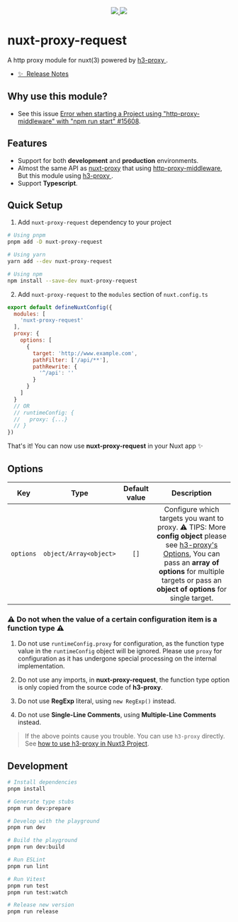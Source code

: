

<p align="center">
  <a href="https://www.npmjs.org/package/nuxt-proxy-request">
    <img src="https://img.shields.io/npm/v/nuxt-proxy-request.svg">
  </a>
  <a href="https://npmcharts.com/compare/nuxt-proxy-request?minimal=true">
    <img src="https://img.shields.io/npm/dm/nuxt-proxy-request.svg">
  </a>
  <br>
</p>

# nuxt-proxy-request

A http proxy module for nuxt(3) powered by <a href="https://github.com/yisibell/h3-proxy"> h3-proxy </a>.

- [✨ &nbsp;Release Notes](/CHANGELOG.md)

## Why use this module?

- See this issue [Error when starting a Project using "http-proxy-middleware" with "npm run start" #15608](https://github.com/nuxt/nuxt/issues/15608).

## Features

- Support for both **development** and **production** environments.
- Almost the same API as  [nuxt-proxy](https://github.com/wobsoriano/nuxt-proxy) that using [http-proxy-middleware](https://github.com/chimurai/http-proxy-middleware), But this module using <a href="https://github.com/yisibell/h3-proxy"> h3-proxy </a>.
- Support **Typescript**.

## Quick Setup

1. Add `nuxt-proxy-request` dependency to your project

```bash
# Using pnpm
pnpm add -D nuxt-proxy-request

# Using yarn
yarn add --dev nuxt-proxy-request

# Using npm
npm install --save-dev nuxt-proxy-request
```

2. Add `nuxt-proxy-request` to the `modules` section of `nuxt.config.ts`

```js
export default defineNuxtConfig({
  modules: [
    'nuxt-proxy-request'
  ],
  proxy: {
    options: [
      {
        target: 'http://www.example.com',
        pathFilter: ['/api/**'],
        pathRewrite: {
          '^/api': ''
        }
      }
    ]
  }
  // OR
  // runtimeConfig: {
  //   proxy: {...}
  // }
})
```

That's it! You can now use **nuxt-proxy-request** in your Nuxt app ✨

## Options

| Key | Type | Default value | Description |
| :---: | :---: | :---: | :---: |
| `options` | `object/Array<object>` | `[]` | Configure which targets you want to proxy. :warning: TIPS: More **config object** please see [h3-proxy's Options](https://github.com/yisibell/h3-proxy#options), You can pass an **array of options** for multiple targets or pass an **object of options** for single target.|


### :warning: Do not when the value of a certain configuration item is a function type :warning:

1. Do not use `runtimeConfig.proxy` for configuration, as the function type value in the `runtimeConfig` object will be ignored. Please use `proxy` for configuration as it has undergone special processing on the internal implementation.

2. Do not use any imports, in **nuxt-proxy-request**, the function type option is only copied from the source code of **h3-proxy**.

3. Do not use **RegExp** literal, using `new RegExp()` instead.

4. Do not use **Single-Line Comments**, using **Multiple-Line Comments** instead.

> If the above points cause you trouble. You can use `h3-proxy` directly. See [how to use h3-proxy in Nuxt3 Project](https://github.com/yisibell/h3-proxy#nuxt).

## Development

```bash
# Install dependencies
pnpm install

# Generate type stubs
pnpm run dev:prepare

# Develop with the playground
pnpm run dev

# Build the playground
pnpm run dev:build

# Run ESLint
pnpm run lint

# Run Vitest
pnpm run test
pnpm run test:watch

# Release new version
pnpm run release
```
